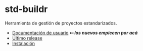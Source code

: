 # std-buildr

Herramienta de gestión de proyectos estandarizados.

- [Documentación de usuario](doc/index.md) **↤ *los nuevos empiecen por acá***
- [Último release](RELEASE.md)
- [Instalación](INSTALL.md)
